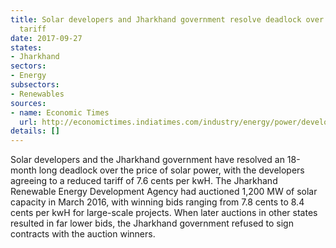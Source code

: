 ```yaml
---
title: Solar developers and Jharkhand government resolve deadlock over solar power
  tariff
date: 2017-09-27
states:
- Jharkhand
sectors:
- Energy
subsectors:
- Renewables
sources:
- name: Economic Times
  url: http://economictimes.indiatimes.com/industry/energy/power/developers-jharkhand-government-resolve-solar-power-pricing-deadlock/articleshow/60772527.cms
details: []
---
```


Solar developers and the Jharkhand government have resolved an 18-month long deadlock over the price of solar power, with the developers agreeing to a reduced tariff of 7.6 cents per kwH. The Jharkhand Renewable Energy Development Agency had auctioned 1,200 MW of solar capacity in March 2016, with winning bids ranging from 7.8 cents to 8.4 cents per kwH for large-scale projects. When later auctions in other states resulted in far lower bids, the Jharkhand government refused to sign contracts with the auction winners.
